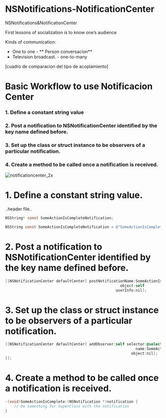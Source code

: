 # NSNotifications-NotificationCenter
NSNotifications&amp;NotificationCenter

First lessons of socialization is to know one’s audience

Kinds of communication:

- One to one - ** Person conversacion**
- Television broadcast. - one-to-many

[cuadro de comparacion del tipo de acoplamiento]

# Basic Workflow to use Notificacion Center

### 1. Define a constant string value
### 2. Post a notification to NSNotificationCenter identified by the key name defined before.
### 3. Set up the class or struct instance to be observers of a particular notification.
### 4. Create a method to be called once a notification is received.

![notificationcenter_2x](https://user-images.githubusercontent.com/24994818/60770616-86e7e000-a0a2-11e9-8287-de8a9953b1ec.png)

# 1. Define a constant string value.

..header file..
``` objective-c
NSString* const SomeActionIsCompleteNotification;
```

``` objective-c
NSString const SomeActionIsCompleteNotification = @"SomeActionIsComplete";
```


# 2. Post a notification to NSNotificationCenter identified by the key name defined before.

``` objective-c
[[NSNotificationCenter defaultCenter] postNotificationName:SomeActionIsCompleteNotification 
                                                    object:self 
                                                  userInfo:nil];
```

# 3. Set up the class or struct instance to be observers of a particular notification.

``` objective-c
[[NSNotificationCenter defaultCenter] addObserver:self selector:@selector(SomeActionIsComplete:) 
                                                           name:SomeActionIsCompleteNotification 
                                                         object:nil];
}];
```

# 4. Create a method to be called once a notification is received.

``` objective-c
-(void)SomeActionIsComplete:(NSNotification *)notification {
    // Do something for SuperClass with the notification
}
```


 



